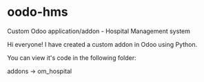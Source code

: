 # oodo-hms
Custom Odoo application/addon - Hospital Management system

Hi everyone! I have created a custom addon in Odoo using Python.

You can view it's code in the following folder:

addons -> om_hospital 

